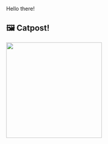 Hello there!



## 🖼️ Catpost!

<sub>
    <img src="https://cdn2.thecatapi.com/images/98i.jpg" height="256">
</sub>

